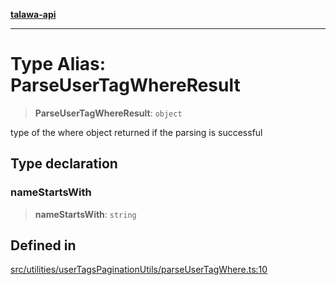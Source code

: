 [**talawa-api**](../../../../README.md)

***

# Type Alias: ParseUserTagWhereResult

> **ParseUserTagWhereResult**: `object`

type of the where object returned if the parsing is successful

## Type declaration

### nameStartsWith

> **nameStartsWith**: `string`

## Defined in

[src/utilities/userTagsPaginationUtils/parseUserTagWhere.ts:10](https://github.com/Suyash878/talawa-api/blob/095e6964ce2a06c1c30d1acf81b6162203f1db91/src/utilities/userTagsPaginationUtils/parseUserTagWhere.ts#L10)
